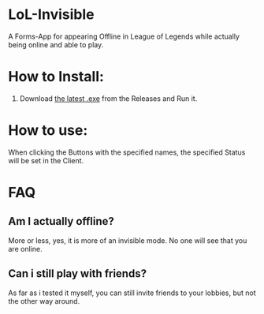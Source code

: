 # LoL-Invisible
A Forms-App for appearing Offline in League of Legends while actually being online and able to play.

# How to Install:

1. Download [the latest .exe](https://github.com/DGHades/LoL-Invisible/releases/tag/v1.0.0) from the Releases and Run it. 

# How to use:

When clicking the Buttons with the specified names, the specified Status will be set in the Client.

# FAQ

## Am I actually offline?
More or less, yes, it is more of an invisible mode. No one will see that you are online.

## Can i still play with friends?
As far as i tested it myself, you can still invite friends to your lobbies, but not the other way around.
